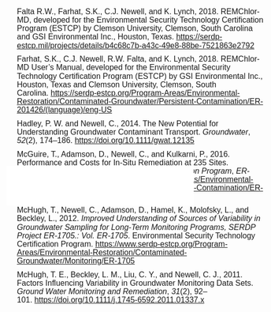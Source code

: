 <p style='margin-top:0in;margin-right:0in;margin-bottom:8.0pt;margin-left:0in;line-height:107%;font-size:15px;font-family:"Calibri",sans-serif;'><span style='font-size:16px;line-height:107%;font-family:"Arial",sans-serif;'>Falta R.W., Farhat, S.K., C.J. Newell, and K. Lynch, 2018. REMChlor-MD, developed for the Environmental Security Technology Certification Program (ESTCP) by Clemson University, Clemson, South Carolina and GSI Environmental Inc., Houston, Texas.&nbsp;</span><a href="https://serdp-estcp.org/Program-Areas/Environmental-Restoration/Contaminated-Groundwater/Persistent-Contamination/ER-201426/(language)/eng-US" target="_blank"><span style='font-size:16px;line-height:107%;font-family:"Arial",sans-serif;'>https://serdp-estcp.mil/projects/details/b4c68c7b-a43c-49e8-88be-7521863e2792</span></a></p>
<p style='margin-top:0in;margin-right:0in;margin-bottom:8.0pt;margin-left:0in;line-height:107%;font-size:15px;font-family:"Calibri",sans-serif;'><span style='font-size:16px;line-height:107%;font-family:"Arial",sans-serif;'>Farhat, S.K., C.J. Newell, R.W. Falta, and K. Lynch, 2018. REMChlor-MD User&rsquo;s Manual, developed for the Environmental Security Technology Certification Program (ESTCP) by GSI Environmental Inc., Houston, Texas and Clemson University, Clemson, South Carolina.&nbsp;</span><a href="https://serdp-estcp.mil/projects/details/b4c68c7b-a43c-49e8-88be-7521863e2792" target="_blank"><span style='font-size:16px;line-height:107%;font-family:"Arial",sans-serif;'>https://serdp-estcp.org/Program-Areas/Environmental-Restoration/Contaminated-Groundwater/Persistent-Contamination/ER-201426/(language)/eng-US</span></a></p>
<p style='margin-top:0in;margin-right:0in;margin-bottom:8.0pt;margin-left:0in;line-height:107%;font-size:15px;font-family:"Calibri",sans-serif;'><span style='font-size:16px;line-height:107%;font-family:"Arial",sans-serif;'>Hadley, P. W. and Newell, C., 2014. The New Potential for Understanding Groundwater Contaminant Transport. <em>Groundwater</em>, <em>52</em>(2), 174&ndash;186.&nbsp;</span><a href="https://doi.org/10.1111/gwat.12135" target="_blank"><span style='font-size:16px;line-height:107%;font-family:"Arial",sans-serif;'>https://doi.org/10.1111/gwat.12135</span></a></p>
<p style='margin-top:0in;margin-right:0in;margin-bottom:8.0pt;margin-left:0in;line-height:107%;font-size:15px;font-family:"Calibri",sans-serif;'><span style='font-size:16px;line-height:107%;font-family:"Arial",sans-serif;'>McGuire, T., Adamson, D., Newell, C., and Kulkarni, P., 2016. Performance and Costs for In-Situ Remediation at 235 Sites. <em>Environmental Security Technology and Certification Program</em>, <em>ER</em>-<em>201120</em>(</span><a href="https://serdp-estcp.mil/projects/details/0a45ff73-281c-483f-80ab-416b124a958b" target="_blank"><span style='font-size:16px;line-height:107%;font-family:"Arial",sans-serif;'>https://www.serdp-estcp.org/Program-Areas/Environmental-Restoration/Contaminated-Groundwater/Persistent-Contamination/ER-201120/ER-201120</span></a><span style='font-size:16px;line-height:107%;font-family:"Arial",sans-serif;'>).&nbsp;</span><a href="http://www.serdp-estcp.org" target="_blank"></a></p>
<p style='margin-top:0in;margin-right:0in;margin-bottom:8.0pt;margin-left:0in;line-height:107%;font-size:15px;font-family:"Calibri",sans-serif;'><span style='font-size:16px;line-height:107%;font-family:"Arial",sans-serif;'>McHugh, T., Newell, C., Adamson, D., Hamel, K., Molofsky, L., and Beckley, L., 2012. <em>Improved Understanding of Sources of Variability in Groundwater Sampling for Long-Term Monitoring Programs, SERDP Project ER-1705.: Vol. ER-1705</em>. Environmental Security Technology Certification Program.&nbsp;</span><a href="https://serdp-estcp.mil/projects/details/ab6be21c-9e06-4dcd-95fa-8e0135053a7c" target="_blank"><span style='font-size:16px;line-height:107%;font-family:"Arial",sans-serif;'>https://www.serdp-estcp.org/Program-Areas/Environmental-Restoration/Contaminated-Groundwater/Monitoring/ER-1705</span></a></p>
<p style='margin-top:0in;margin-right:0in;margin-bottom:8.0pt;margin-left:0in;line-height:107%;font-size:15px;font-family:"Calibri",sans-serif;'><span style='font-size:16px;line-height:107%;font-family:"Arial",sans-serif;'>McHugh, T. E., Beckley, L. M., Liu, C. Y., and Newell, C. J., 2011. Factors Influencing Variability in Groundwater Monitoring Data Sets. <em>Ground Water Monitoring and Remediation</em>, <em>31</em>(2), 92&ndash;101.&nbsp;</span><a href="https://doi.org/10.1111/j.1745-6592.2011.01337.x" target="_blank"><span style='font-size:16px;line-height:107%;font-family:"Arial",sans-serif;'>https://doi.org/10.1111/j.1745-6592.2011.01337.x</span></a></p>
<div id="extensionsWeblioEjBx" style="position: absolute; z-index: 2147483647; left: 207px; top: 371px;"><iframe src="//api.weblio.jp/act/quote/v_1_0/e/?q=this&type=emicro&opul=chrome-extension%3A%2F%2Foingodpdjohhkelnginmkagmkbplgema%2Foptions.html" name="weblioExtensionsFrame" width="380" height="80" border="0" frameborder="0" scrolling="no"></iframe></div>
